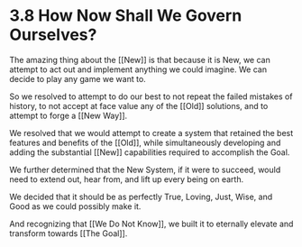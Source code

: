 # 3.8 How Now Shall We Govern Ourselves? 
The amazing thing about the [[New]] is that because it is New, we can attempt to act out and implement anything we could imagine. We can decide to play any game we want to. 

So we resolved to attempt to do our best to not repeat the failed mistakes of history, to not accept at face value any of the [[Old]] solutions, and to attempt to forge a [[New Way]]. 

We resolved that we would attempt to create a system that retained the best features and benefits of the [[Old]], while simultaneously developing and adding the substantial [[New]] capabilities required to accomplish the Goal. 

We further determined that the New System, if it were to succeed, would need to extend out, hear from, and lift up every being on earth. 

We decided that it should be as perfectly True, Loving, Just, Wise, and Good as we could possibly make it. 

And recognizing that [[We Do Not Know]], we built it to eternally elevate and transform towards [[The Goal]]. 
